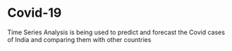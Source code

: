 # Covid-19
Time Series Analysis is being used to predict and forecast the Covid cases of India and comparing them with other countries
